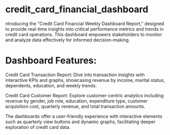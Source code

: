 # credit_card_financial_dashboard
ntroducing the "Credit Card Financial Weekly Dashboard Report," designed to provide real-time insights into critical performance metrics and trends in credit card operations. This dashboard empowers stakeholders to monitor and analyze data effectively for informed decision-making. 

#  Dashboard Features:
Credit Card Transaction Report: Dive into transaction insights with interactive KPIs and graphs, showcasing revenue by income, marital status, dependents, education, and weekly trends.

Credit Card Customer Report: Explore customer-centric analytics including revenue by gender, job role, education, expenditure type, customer acquisition cost, quarterly revenue, and total transaction amounts.
 
The dashboards offer a user-friendly experience with interactive elements such as quarterly view buttons and dynamic graphs, facilitating deeper exploration of credit card data.
 
